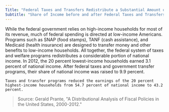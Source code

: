 ```yaml
---
Title: "Federal Taxes and Transfers Redistribute a Substantial Amount of Income"
Subtitle: "Share of Income before and after Federal Taxes and Transfers, by Quintile (2012)"
---
```

While the federal government relies on high-income households for most of its revenue, much of federal spending is directed at low-income Americans. Programs such as SNAP (food stamps), TANF (cash assistance), and Medicaid (health insurance) are designed to transfer money and other benefits to low-income households. All together, the federal system of taxes and welfare programs redistributes a considerable portion of national income. In 2012, the 20 percent lowest-income households earned 3.1 percent of national income. After federal taxes and government transfer programs, their share of national income was raised to 9.9 percent.

```
Taxes and transfer programs reduced the earnings of the 20 percent highest-income households from 54.7 percent of national income to 43.2 percent.
```

>Source: Gerald Prante, "A Distributional Analysis of Fiscal Policies in the United States, 2000-2012."
